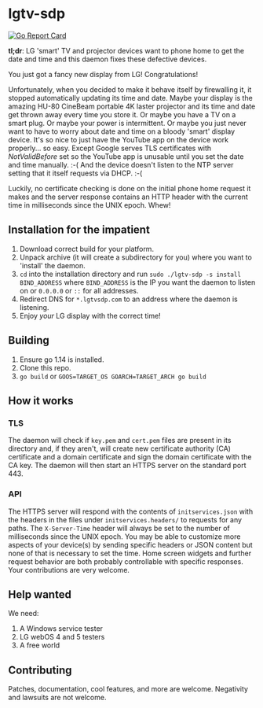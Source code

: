 # lgtv-sdp

[![Go Report Card](https://goreportcard.com/badge/github.com/dsheets/lgtv-sdp)](https://goreportcard.com/report/github.com/dsheets/lgtv-sdp)

**tl;dr**: LG 'smart' TV and projector devices want to phone home to get
the date and time and this daemon fixes these defective devices.

You just got a fancy new display from LG! Congratulations!

Unfortunately, when you decided to make it behave itself by
firewalling it, it stopped automatically updating its time and
date. Maybe your display is the amazing HU-80 CineBeam portable 4K
laster projector and its time and date get thrown away every time you
store it. Or maybe you have a TV on a smart plug. Or maybe your power
is intermittent. Or maybe you just never want to have to worry about
date and time on a bloody 'smart' display device. It's so nice to just
have the YouTube app on the device work properly... so easy. Except
Google serves TLS certificates with *NotValidBefore* set so the YouTube
app is unusable until you set the date and time manually. :-( And the
device doesn't listen to the NTP server setting that it itself
requests via DHCP. :-(

Luckily, no certificate checking is done on the initial phone home
request it makes and the server response contains an HTTP header with
the current time in milliseconds since the UNIX epoch. Whew!

## Installation for the impatient

1. Download correct build for your platform.
2. Unpack archive (it will create a subdirectory for you) where you
want to 'install' the daemon.
3. `cd` into the installation directory and run `sudo ./lgtv-sdp -s
install BIND_ADDRESS` where `BIND_ADDRESS` is the IP you want the
daemon to listen on or `0.0.0.0` or `::` for all addresses.
4. Redirect DNS for `*.lgtvsdp.com` to an address where the daemon is listening.
5. Enjoy _your_ LG display with the correct time!

## Building

1. Ensure go 1.14 is installed.
2. Clone this repo.
3. `go build` or `GOOS=TARGET_OS GOARCH=TARGET_ARCH go build`

## How it works

### TLS

The daemon will check if `key.pem` and `cert.pem` files are present in
its directory and, if they aren't, will create new certificate
authority (CA) certificate and a domain certificate and sign the
domain certificate with the CA key. The daemon will then start an
HTTPS server on the standard port 443.

### API

The HTTPS server will respond with the contents of `initservices.json`
with the headers in the files under `initservices.headers/` to
requests for any paths. The `X-Server-Time` header will always be set
to the number of milliseconds since the UNIX epoch. You may be able to
customize more aspects of your device(s) by sending specific headers
or JSON content but none of that is necessary to set the time. Home
screen widgets and further request behavior are both probably
controllable with specific responses. Your contributions are very welcome.

## Help wanted

We need:

1. A Windows service tester
2. LG webOS 4 and 5 testers
3. A free world

## Contributing

Patches, documentation, cool features, and more are
welcome. Negativity and lawsuits are not welcome.